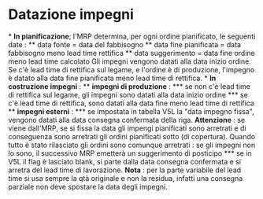 # Datazione impegni
 \* **In pianificazione**; l'MRP determina, per ogni ordine pianificato, le seguenti date : 
 \*\* data fonte = data del fabbisogno
 \*\* data fine pianificata = data fabbisogno meno lead time rettifica
 \*\* data suggerimento = data fine ordine meno lead time calcolato
Gli impegni vengono datati alla data inizio ordine. Se c'è lead time di rettifica sul legame, e l'ordine è di produzione, l'impegno è datato alla data fine pianificata meno lead time di rettifica.
 \* **In costruzione impegni** : 
 \*\* __impegni di produzione__ : 
 \*\*\* se non c'è lead time di rettifica sul legame, gli impegni sono datati alla data inizio ordine
 \*\*\* se c'è lead time di rettifica, sono datati alla data fine meno lead time di rettifica
 \*\* __impegni esterni__ : 
 \*\*\* se impostata in tabella V5L la "data impegno fissa", vengono datati alla data consegna confermata della riga. **Attenzione** :  se viene dall'MRP, se si fissa la data gli impengi pianificati sono arretrati e di conseguenza sono arretrati gli ordini pianificati sotto (di copertura). Quando tutto è stato rilasciato gli ordini sono comunque arretrati :  se gli impegni non lo sono, il successivo MRP emetterà un suggerimento di posticipo
 \*\*\* se in V5L il flag è lasciato blank, si parte dalla data consegna confermata e si arretra del lead time di lavorazione. **Nota** :  per la parte variabile del lead time si usa sempre la qtà originale e non la residua, infatti una consegna parziale non deve spostare la data degli impegni.
